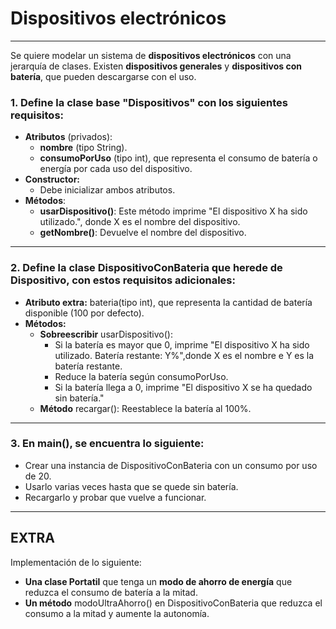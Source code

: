 # Dispositivos electrónicos

---
Se quiere modelar un sistema de **dispositivos electrónicos** con una jerarquía de clases. Existen **dispositivos generales** y **dispositivos con batería**, que pueden descargarse con el uso.

### 1. Define la clase base "Dispositivos" con los siguientes requisitos:
- **Atributos** (privados):
  - **nombre** (tipo String).
  - **consumoPorUso** (tipo int), que representa el consumo de batería o energía por cada uso del dispositivo.
- **Constructor:**
  - Debe inicializar ambos atributos.
- **Métodos**:
  - **usarDispositivo()**: Este método imprime "El dispositivo X ha sido utilizado.", donde X es el nombre del dispositivo.
  - **getNombre()**: Devuelve el nombre del dispositivo.
---
### 2. Define la clase DispositivoConBateria que herede de Dispositivo, con estos requisitos adicionales:
- **Atributo extra:** bateria(tipo int), que representa la cantidad de batería disponible (100 por defecto).
- **Métodos:**
  - **Sobreescribir** usarDispositivo():
    - Si la batería es mayor que 0, imprime "El dispositivo X ha sido utilizado. Batería restante: Y%",donde X es el nombre e Y es la batería restante.
    - Reduce la batería según consumoPorUso.
    - Si la batería llega a 0, imprime "El dispositivo X se ha quedado sin batería."
  - **Método** recargar(): Reestablece la batería al 100%.
---
### 3. En main(), se encuentra lo siguiente:
- Crear una instancia de DispositivoConBateria con un consumo por uso de 20.
- Usarlo varias veces hasta que se quede sin batería.
- Recargarlo y probar que vuelve a funcionar.
---
## EXTRA
Implementación de lo siguiente:
- **Una clase Portatil** que tenga un **modo de ahorro de energía** que reduzca el consumo de batería a la mitad.
- **Un método** modoUltraAhorro() en DispositivoConBateria que reduzca el consumo a la mitad y aumente la autonomía.